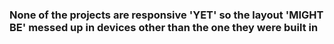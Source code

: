 ### None of the projects are responsive 'YET' so the layout 'MIGHT BE' messed up in devices other than the one they were built in
